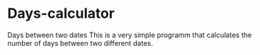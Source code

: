 # Days-calculator
Days between two dates
This is a very simple programm that calculates the number of days between
two different dates.
